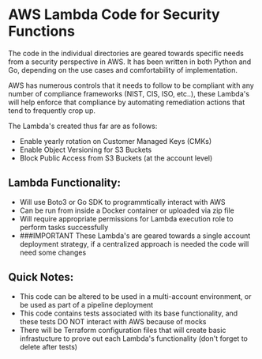 # AWS Lambda Code for Security Functions

The code in the individual directories are geared towards specific needs from a security perspective in AWS. It has been written in both Python and Go, depending on the use cases and comfortability of implementation.

AWS has numerous controls that it needs to follow to be compliant with any number of compliance frameworks (NIST, CIS, ISO, etc..), these Lambda's will help enforce that compliance by automating remediation actions that tend to frequently crop up.

The Lambda's created thus far are as follows:

- Enable yearly rotation on Customer Managed Keys (CMKs)
- Enable Object Versioning for S3 Buckets
- Block Public Access from S3 Buckets (at the account level)

## Lambda Functionality:

- Will use Boto3 or Go SDK to programmtically interact with AWS
- Can be run from inside a Docker container or uploaded via zip file
- Will require appropriate permissions for Lambda execution role to perform tasks successfully
- ###IMPORTANT These Lambda's are geared towards a single account deployment strategy, if a centralized approach is needed the code will need some changes

## Quick Notes:

- This code can be altered to be used in a multi-account environment, or be used as part of a pipeline deployment
- This code contains tests associated with its base functionality, and these tests DO NOT interact with AWS because of mocks
- There will be Terraform configuration files that will create basic infrastucture to prove out each Lambda's functionality (don't forget to delete after tests)


